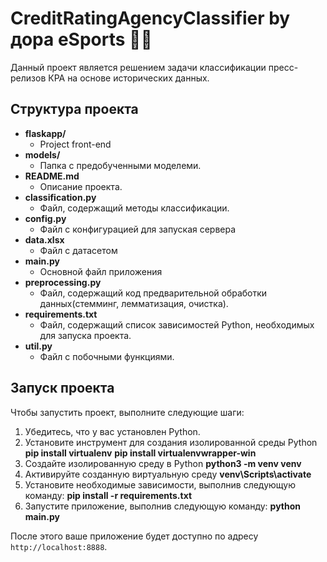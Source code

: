 # CreditRatingAgencyClassifier by дора eSports 👨‍💻
Данный проект является решением задачи классификации пресс-релизов КРА на основе исторических данных.
## Структура проекта

- **flaskapp/**
  - Project front-end
- **models/**
    - Папка с предобученными моделеми.
- **README.md**
  - Описание проекта.
- **classification.py**
  - Файл, содержащий методы классификации.
- **config.py**
  - Файл с конфигурацией для запуская сервера
- **data.xlsx**
  - Файл с датасетом
- **main.py**
  - Основной файл приложения
- **preprocessing.py**
  - Файл, содержащий код предварительной обработки данных(стемминг, лемматизация, очистка).
- **requirements.txt**
  - Файл, содержащий список зависимостей Python, необходимых для запуска проекта.
- **util.py**
  - Файл с побочными функциями.

## Запуск проекта

Чтобы запустить проект, выполните следующие шаги:

1. Убедитесь, что у вас установлен Python.
2. Установите инструмент для создания изолированной среды Python 
**pip install virtualenv**
**pip install virtualenvwrapper-win**
3. Создайте изолированную среду в Python 
**python3 -m venv venv**
4. Активируйте созданную виртуальную среду
**venv\Scripts\activate**
5. Установите необходимые зависимости, выполнив следующую команду:
   **pip install -r requirements.txt**
5. Запустите приложение, выполнив следующую команду:
   **python main.py**

После этого ваше приложение будет доступно по адресу `http://localhost:8888`.
